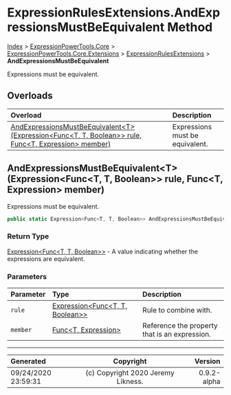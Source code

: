 ﻿# ExpressionRulesExtensions.AndExpressionsMustBeEquivalent Method

[Index](../index.md) > [ExpressionPowerTools.Core](ExpressionPowerTools.Core.a.md) > [ExpressionPowerTools.Core.Extensions](ExpressionPowerTools.Core.Extensions.n.md) > [ExpressionRulesExtensions](ExpressionPowerTools.Core.Extensions.ExpressionRulesExtensions.cs.md) > **AndExpressionsMustBeEquivalent**

Expressions must be equivalent.

## Overloads

| Overload | Description |
| :-- | :-- |
| [AndExpressionsMustBeEquivalent&lt;T>(Expression&lt;Func&lt;T, T, Boolean>> rule, Func&lt;T, Expression> member)](#andexpressionsmustbeequivalenttexpressionfunct-t-boolean-rule-funct-expression-member) | Expressions must be equivalent. |
## AndExpressionsMustBeEquivalent&lt;T>(Expression&lt;Func&lt;T, T, Boolean>> rule, Func&lt;T, Expression> member)

Expressions must be equivalent.

```csharp
public static Expression<Func<T, T, Boolean>> AndExpressionsMustBeEquivalent<T>(Expression<Func<T, T, Boolean>> rule, Func<T, Expression> member)
```

### Return Type

 [Expression&lt;Func&lt;T, T, Boolean>>](https://docs.microsoft.com/dotnet/api/system.linq.expressions.expression-1)  - A value indicating whether the expressions are equivalent.

### Parameters

| Parameter | Type | Description |
| :-- | :-- | :-- |
| `rule` | [Expression&lt;Func&lt;T, T, Boolean>>](https://docs.microsoft.com/dotnet/api/system.linq.expressions.expression-1) | Rule to combine with. |
| `member` | [Func&lt;T, Expression>](https://docs.microsoft.com/dotnet/api/system.func-2) | Reference the property that is an expression. |



---

| Generated | Copyright | Version |
| :-- | :-: | --: |
| 09/24/2020 23:59:31 | (c) Copyright 2020 Jeremy Likness. | 0.9.2-alpha |
